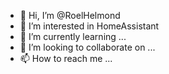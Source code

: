 - 👋 Hi, I’m @RoelHelmond
- 👀 I’m interested in HomeAssistant
- 🌱 I’m currently learning ...
- 💞️ I’m looking to collaborate on ...
- 📫 How to reach me ...

<!---
RoelHelmond/RoelHelmond is a ✨ special ✨ repository because its `README.md` (this file) appears on your GitHub profile.
You can click the Preview link to take a look at your changes.
--->
